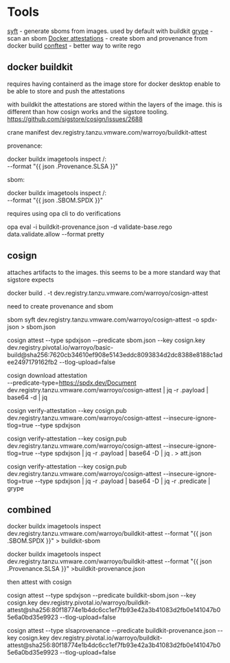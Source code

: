 # Tools

[syft](https://github.com/anchore/syft) - generate sboms from images. used by default with buildkit
[grype](https://github.com/anchore/grype) - scan an sbom
[Docker attestations](https://docs.docker.com/build/attestations/) -  create sbom and provenance from docker build
[conftest](https://github.com/open-policy-agent/conftest) - better way to write rego


## docker buildkit

requires having containerd as the image store for docker desktop enable to be able to store and push the attestations

with buildkit the attestations are stored within the layers of the image. this is different than how cosign works and the sigstore tooling. https://github.com/sigstore/cosign/issues/2688 

crane manifest dev.registry.tanzu.vmware.com/warroyo/buildkit-attest

provenance:

docker buildx imagetools inspect <namespace>/<image>:<version> \
    --format "{{ json .Provenance.SLSA }}"


sbom: 

docker buildx imagetools inspect <namespace>/<image>:<version> \
    --format "{{ json .SBOM.SPDX }}"


requires using opa cli to do verifications

opa eval -i buildkit-provenance.json -d validate-base.rego data.validate.allow --format pretty

## cosign

attaches artifacts to the images. this seems to be a more standard way that sigstore expects

docker build . -t dev.registry.tanzu.vmware.com/warroyo/cosign-attest


need to create provenance and sbom 

sbom
syft dev.registry.tanzu.vmware.com/warroyo/cosign-attest -o spdx-json > sbom.json


cosign attest --type spdxjson --predicate sbom.json --key cosign.key dev.registry.pivotal.io/warroyo/basic-build@sha256:7620cb34610ef908e5143eddc8093834d2dc8388e8188c1adee2497179162fb2 --tlog-upload=false

cosign download attestation \
  --predicate-type=https://spdx.dev/Document \
  dev.registry.tanzu.vmware.com/warroyo/cosign-attest | jq -r .payload | base64 -d | jq


cosign verify-attestation --key cosign.pub dev.registry.tanzu.vmware.com/warroyo/cosign-attest --insecure-ignore-tlog=true --type spdxjson

cosign verify-attestation --key cosign.pub dev.registry.tanzu.vmware.com/warroyo/cosign-attest --insecure-ignore-tlog=true --type spdxjson | jq -r .payload | base64 -D | jq . > att.json


cosign verify-attestation --key cosign.pub dev.registry.tanzu.vmware.com/warroyo/cosign-attest --insecure-ignore-tlog=true --type spdxjson | jq -r .payload | base64 -D | jq -r .predicate | grype

## combined

docker buildx imagetools inspect dev.registry.tanzu.vmware.com/warroyo/buildkit-attest  --format  "{{ json .SBOM.SPDX }}" > buildkit-sbom

docker buildx imagetools inspect dev.registry.tanzu.vmware.com/warroyo/buildkit-attest  --format "{{ json .Provenance.SLSA }}" >buildkit-provenance.json

then attest with cosign

cosign attest --type spdxjson --predicate buildkit-sbom.json --key cosign.key dev.registry.pivotal.io/warroyo/buildkit-attest@sha256:80f18774e1b4dc6cc1ef7fb93e42a3b41083d2fb0e141047b05e6a0bd35e9923 --tlog-upload=false

cosign attest --type slsaprovenance --predicate buildkit-provenance.json --key cosign.key dev.registry.pivotal.io/warroyo/buildkit-attest@sha256:80f18774e1b4dc6cc1ef7fb93e42a3b41083d2fb0e141047b05e6a0bd35e9923 --tlog-upload=false